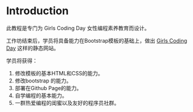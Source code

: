 # Introduction

此教程是专门为 Girls Coding Day 女性编程素养教育而设计。

工作坊结束后，学员将具备能力在Bootstrap模板的基础上，做出 [Girls Coding Day](http://girlscodingday.org/) 这样的静态网站。

学员将获得：

1. 修改模板的基本HTML和CSS的能力。
2. 修改bootstrap 的能力。
3. 部署在Github Page的能力。
4. 自学编程的基本能力。
5. 一群热爱编程的闺蜜以及友好的程序员社群。
